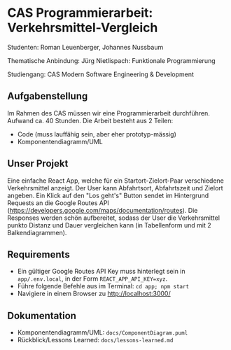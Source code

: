 # CAS Programmierarbeit: Verkehrsmittel-Vergleich 

Studenten: Roman Leuenberger, Johannes Nussbaum 

Thematische Anbindung: Jürg Nietlispach: Funktionale Programmierung 

Studiengang: CAS Modern Software Engineering & Development 

## Aufgabenstellung 

Im Rahmen des CAS müssen wir eine Programmierarbeit durchführen. Aufwand ca. 40 Stunden. Die Arbeit besteht aus 2 Teilen: 

- Code (muss lauffähig sein, aber eher prototyp-mässig) 
- Komponentendiagramm/UML 

## Unser Projekt

Eine einfache React App, welche für ein Startort-Zielort-Paar verschiedene Verkehrsmittel anzeigt.
Der User kann Abfahrtsort, Abfahrtszeit und Zielort angeben.
Ein Klick auf den "Los geht's" Button sendet im Hintergrund Requests an die Google Routes API 
(https://developers.google.com/maps/documentation/routes).
Die Responses werden schön aufbereitet, sodass der User die Verkehrsmittel punkto Distanz und Dauer vergleichen kann
(in Tabellenform und mit 2 Balkendiagrammen). 

## Requirements

- Ein gültiger Google Routes API Key muss hinterlegt sein in `app/.env.local`, in der Form `REACT_APP_API_KEY=xyz`.
- Führe folgende Befehle aus im Terminal: `cd app; npm start`
- Navigiere in einem Browser zu <http://localhost:3000/>

## Dokumentation

- Komponentendiagramm/UML: `docs/ComponentDiagram.puml`
- Rückblick/Lessons Learned: `docs/lessons-learned.md`
